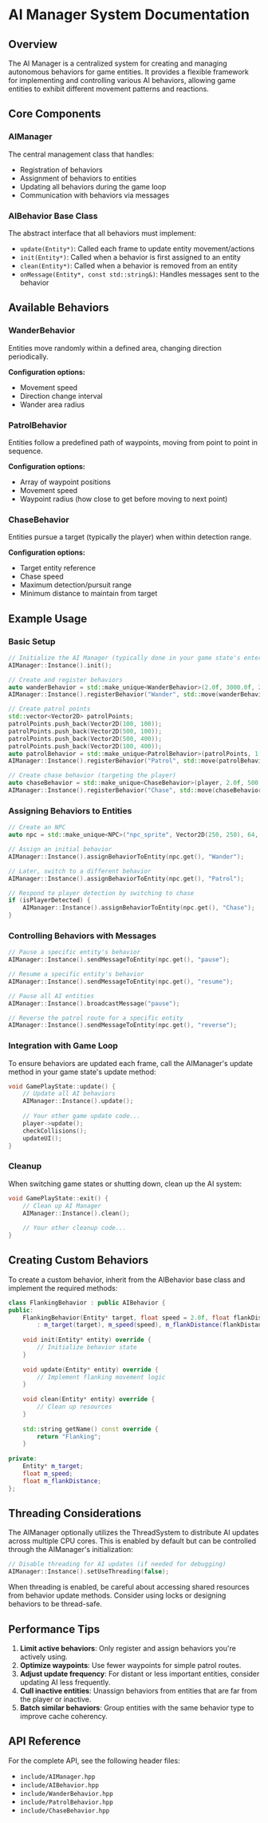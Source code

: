 # AI Manager System Documentation

## Overview

The AI Manager is a centralized system for creating and managing autonomous behaviors for game entities. It provides a flexible framework for implementing and controlling various AI behaviors, allowing game entities to exhibit different movement patterns and reactions.

## Core Components

### AIManager

The central management class that handles:
- Registration of behaviors
- Assignment of behaviors to entities
- Updating all behaviors during the game loop
- Communication with behaviors via messages

### AIBehavior Base Class

The abstract interface that all behaviors must implement:
- `update(Entity*)`: Called each frame to update entity movement/actions
- `init(Entity*)`: Called when a behavior is first assigned to an entity
- `clean(Entity*)`: Called when a behavior is removed from an entity
- `onMessage(Entity*, const std::string&)`: Handles messages sent to the behavior

## Available Behaviors

### WanderBehavior

Entities move randomly within a defined area, changing direction periodically.

**Configuration options:**
- Movement speed
- Direction change interval
- Wander area radius

### PatrolBehavior

Entities follow a predefined path of waypoints, moving from point to point in sequence.

**Configuration options:**
- Array of waypoint positions
- Movement speed
- Waypoint radius (how close to get before moving to next point)

### ChaseBehavior

Entities pursue a target (typically the player) when within detection range.

**Configuration options:**
- Target entity reference
- Chase speed
- Maximum detection/pursuit range
- Minimum distance to maintain from target

## Example Usage

### Basic Setup

```cpp
// Initialize the AI Manager (typically done in your game state's enter() method)
AIManager::Instance().init();

// Create and register behaviors
auto wanderBehavior = std::make_unique<WanderBehavior>(2.0f, 3000.0f, 200.0f);
AIManager::Instance().registerBehavior("Wander", std::move(wanderBehavior));

// Create patrol points
std::vector<Vector2D> patrolPoints;
patrolPoints.push_back(Vector2D(100, 100));
patrolPoints.push_back(Vector2D(500, 100));
patrolPoints.push_back(Vector2D(500, 400));
patrolPoints.push_back(Vector2D(100, 400));
auto patrolBehavior = std::make_unique<PatrolBehavior>(patrolPoints, 1.5f);
AIManager::Instance().registerBehavior("Patrol", std::move(patrolBehavior));

// Create chase behavior (targeting the player)
auto chaseBehavior = std::make_unique<ChaseBehavior>(player, 2.0f, 500.0f, 50.0f);
AIManager::Instance().registerBehavior("Chase", std::move(chaseBehavior));
```

### Assigning Behaviors to Entities

```cpp
// Create an NPC
auto npc = std::make_unique<NPC>("npc_sprite", Vector2D(250, 250), 64, 64);

// Assign an initial behavior
AIManager::Instance().assignBehaviorToEntity(npc.get(), "Wander");

// Later, switch to a different behavior
AIManager::Instance().assignBehaviorToEntity(npc.get(), "Patrol");

// Respond to player detection by switching to chase
if (isPlayerDetected) {
    AIManager::Instance().assignBehaviorToEntity(npc.get(), "Chase");
}
```

### Controlling Behaviors with Messages

```cpp
// Pause a specific entity's behavior
AIManager::Instance().sendMessageToEntity(npc.get(), "pause");

// Resume a specific entity's behavior
AIManager::Instance().sendMessageToEntity(npc.get(), "resume");

// Pause all AI entities
AIManager::Instance().broadcastMessage("pause");

// Reverse the patrol route for a specific entity
AIManager::Instance().sendMessageToEntity(npc.get(), "reverse");
```

### Integration with Game Loop

To ensure behaviors are updated each frame, call the AIManager's update method in your game state's update method:

```cpp
void GamePlayState::update() {
    // Update all AI behaviors
    AIManager::Instance().update();
    
    // Your other game update code...
    player->update();
    checkCollisions();
    updateUI();
}
```

### Cleanup

When switching game states or shutting down, clean up the AI system:

```cpp
void GamePlayState::exit() {
    // Clean up AI Manager
    AIManager::Instance().clean();
    
    // Your other cleanup code...
}
```

## Creating Custom Behaviors

To create a custom behavior, inherit from the AIBehavior base class and implement the required methods:

```cpp
class FlankingBehavior : public AIBehavior {
public:
    FlankingBehavior(Entity* target, float speed = 2.0f, float flankDistance = 100.0f)
        : m_target(target), m_speed(speed), m_flankDistance(flankDistance) {}
        
    void init(Entity* entity) override {
        // Initialize behavior state
    }
    
    void update(Entity* entity) override {
        // Implement flanking movement logic
    }
    
    void clean(Entity* entity) override {
        // Clean up resources
    }
    
    std::string getName() const override {
        return "Flanking";
    }
    
private:
    Entity* m_target;
    float m_speed;
    float m_flankDistance;
};
```

## Threading Considerations

The AIManager optionally utilizes the ThreadSystem to distribute AI updates across multiple CPU cores. This is enabled by default but can be controlled through the AIManager's initialization:

```cpp
// Disable threading for AI updates (if needed for debugging)
AIManager::Instance().setUseThreading(false);
```

When threading is enabled, be careful about accessing shared resources from behavior update methods. Consider using locks or designing behaviors to be thread-safe.

## Performance Tips

1. **Limit active behaviors**: Only register and assign behaviors you're actively using.
2. **Optimize waypoints**: Use fewer waypoints for simple patrol routes.
3. **Adjust update frequency**: For distant or less important entities, consider updating AI less frequently.
4. **Cull inactive entities**: Unassign behaviors from entities that are far from the player or inactive.
5. **Batch similar behaviors**: Group entities with the same behavior type to improve cache coherency.

## API Reference

For the complete API, see the following header files:
- `include/AIManager.hpp`
- `include/AIBehavior.hpp`
- `include/WanderBehavior.hpp`
- `include/PatrolBehavior.hpp`
- `include/ChaseBehavior.hpp`
